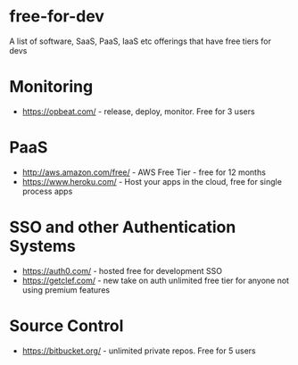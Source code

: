 # free-for-dev
A list of software, SaaS, PaaS, IaaS etc offerings that have free tiers for devs

# Monitoring
  
  * https://opbeat.com/ - release, deploy, monitor.  Free for 3 users

# PaaS

  * http://aws.amazon.com/free/ - AWS Free Tier - free for 12 months
  * https://www.heroku.com/ - Host your apps in the cloud, free for single process apps

# SSO and other Authentication Systems

  * https://auth0.com/ - hosted free for development SSO
  * https://getclef.com/ - new take on auth unlimited free tier for anyone not using premium features

# Source Control

  * https://bitbucket.org/ - unlimited private repos. Free for 5 users
